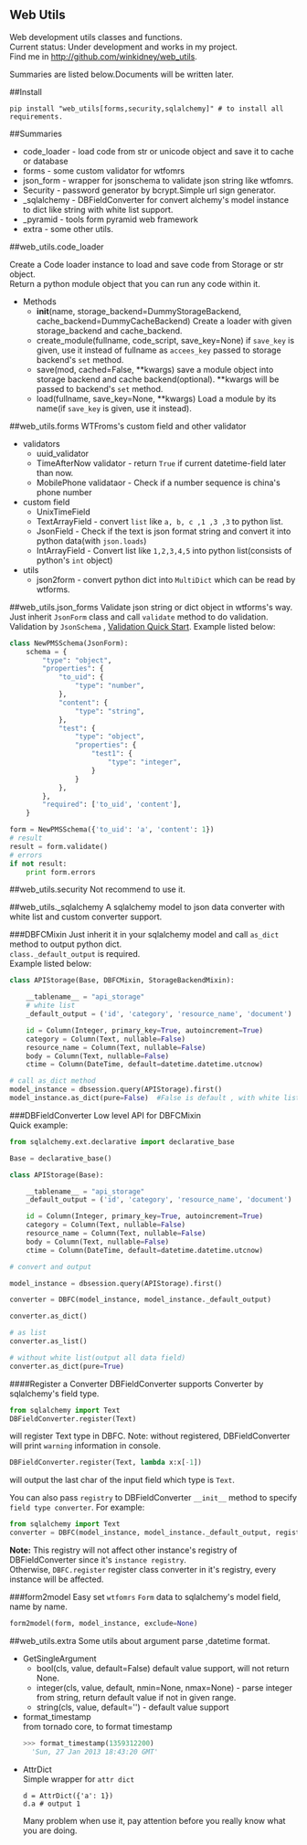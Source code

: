 Web Utils
------------

Web development utils classes and functions.    
Current status: Under development and works in my project.    
Find me in http://github.com/winkidney/web_utils.    

Summaries are listed below.Documents will be written later.    

##Install
```
pip install "web_utils[forms,security,sqlalchemy]" # to install all requirements.
```

##Summaries

+ code_loader - load code from str or unicode object and save it to cache or database
+ forms - some custom validator for wtfomrs
+ json_form - wrapper for jsonschema to validate json string like wtfomrs.
+ Security - password generator by bcrypt.Simple url sign generator.
+ _sqlalchemy - DBFieldConverter for convert alchemy's model instance to dict like string with white list support.
+ _pyramid - tools form pyramid web framework
+ extra - some other utils.


##web_utils.code_loader

Create a Code loader instance to load and save code from Storage or str object.    
Return a python module object that you can run any code within it.    

+ Methods
  + __init__(name, storage_backend=DummyStorageBackend, cache_backend=DummyCacheBackend)
    Create a loader with given storage_backend and cache_backend.
  + create_module(fullname, code_script, save_key=None)
    if `save_key` is given, use it instead of fullname as `accees_key` passed to storage backend's `set` method.
  + save(mod, cached=False, **kwargs)
    save a module object into storage backend and cache backend(optional).
    **kwargs will be passed to backend's `set` method.
  + load(fullname, save_key=None, **kwargs)
    Load a module by its name(if `save_key` is given, use it instead).

##web_utils.forms
WTFroms's custom field and other validator    

+ validators
  + uuid_validator
  + TimeAfterNow  validator - return `True` if current datetime-field later than now.
  + MobilePhone validataor - Check if a number sequence is china's phone number
+ custom field
  + UnixTimeField
  + TextArrayField - convert `list` like `a, b, c ,1 ,3 ,3` to python list.
  + JsonField - Check if the text is json format string and convert it into python data(with `json.loads`)
  + IntArrayField - Convert list like `1,2,3,4,5` into python list(consists of python's `int` object)
+ utils
  + json2form - convert python dict into `MultiDict` which can be read by wtforms.

##web_utils.json_forms
Validate json string or dict object in wtforms's way.
Just inherit `JsonForm` class and call `validate` method to do validation.
Validation by `JsonSchema` , [Validation Quick Start](http://json-schema.org/latest/json-schema-validation.html).
Example listed below:
```python
class NewPMSSchema(JsonForm):
    schema = {
        "type": "object",
        "properties": {
            "to_uid": {
                "type": "number",
            },
            "content": {
                "type": "string",
            },
            "test": {
                "type": "object",
                "properties": {
                    "test1": {
                        "type": "integer",
                    }
                }
            },
        },
        "required": ['to_uid', 'content'],
    }

form = NewPMSSchema({'to_uid': 'a', 'content': 1})
# result
result = form.validate()
# errors
if not result:
    print form.errors
```

##web_utils.security
Not recommend to use it.    

##web_utils._sqlalchemy
A sqlalchemy model to json data converter with white list and custom converter support.    

###DBFCMixin
Just inherit it in your sqlalchemy model and call `as_dict` method to output python dict.    
`class._default_output` is required.    
Example listed below:    

```python
class APIStorage(Base, DBFCMixin, StorageBackendMixin):

    __tablename__ = "api_storage"
    # white list
    _default_output = ('id', 'category', 'resource_name', 'document')

    id = Column(Integer, primary_key=True, autoincrement=True)
    category = Column(Text, nullable=False)
    resource_name = Column(Text, nullable=False)
    body = Column(Text, nullable=False)
    ctime = Column(DateTime, default=datetime.datetime.utcnow)

# call as_dict method
model_instance = dbsession.query(APIStorage).first()
model_instance.as_dict(pure=False)  #False is default , with white list support.

```

###DBFieldConverter
Low level API for DBFCMixin    
Quick example:

```python
from sqlalchemy.ext.declarative import declarative_base

Base = declarative_base()

class APIStorage(Base):

    __tablename__ = "api_storage"
    _default_output = ('id', 'category', 'resource_name', 'document')

    id = Column(Integer, primary_key=True, autoincrement=True)
    category = Column(Text, nullable=False)
    resource_name = Column(Text, nullable=False)
    body = Column(Text, nullable=False)
    ctime = Column(DateTime, default=datetime.datetime.utcnow)

# convert and output

model_instance = dbsession.query(APIStorage).first()

converter = DBFC(model_instance, model_instance._default_output)

converter.as_dict()

# as list
converter.as_list()

# without white list(output all data field)
converter.as_dict(pure=True)
```

####Register a Converter
DBFieldConverter supports Converter by sqlalchemy's field type.
```python
from sqlalchemy import Text
DBFieldConverter.register(Text)
```
will register Text type in DBFC.
  Note: without registered, DBFieldConverter will print `warning` information in console.

```python
DBFieldConverter.register(Text, lambda x:x[-1])
```
will output the last char of the input field which type is `Text`.

You can also pass `registry` to DBFieldConverter `__init__` method to specify `field type converter`.
For example:
```python
from sqlalchemy import Text
converter = DBFC(model_instance, model_instance._default_output, registry={Text: lambda x: x[-1]})
```
**Note:**  This registry will not affect other instance's registry of DBFieldConverter since it's `instance registry`.     
Otherwise, `DBFC.register` register class converter in it's registry, every instance will be affected.

###form2model
Easy set `wtfomrs` `Form` data to sqlalchemy's model field, name by name.

```python
form2model(form, model_instance, exclude=None)
```


##web_utils.extra
Some utils about argument parse ,datetime format.
+ GetSingleArgument    
  + bool(cls, value, default=False) default value support, will not return None.
  + integer(cls, value, default, nmin=None, nmax=None) - parse integer from string, return default value if not in given range.
  + string(cls, value, default='') - default value support
+ format_timestamp    
  from tornado core, to format timestamp    
  ```python
  >>> format_timestamp(1359312200)
    'Sun, 27 Jan 2013 18:43:20 GMT'
  ```
+ AttrDict    
  Simple wrapper for `attr dict`     
  ```
  d = AttrDict({'a': 1})
  d.a # output 1
  ```    
  Many problem when use it, pay attention before you really know what you are doing.

